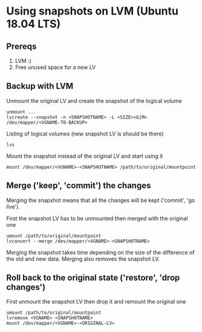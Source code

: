 # Using snapshots on LVM (Ubuntu 18.04 LTS)


## Prereqs

1. LVM :)
2. Free unused space for a new LV




## Backup with LVM


Unmount the original LV and create the snapshot of the logical volume
```
unmount ...
lvcreate --snapshot -n <SNAPSHOTNAME> -L <SIZE><G|M> /dev/mapper/<VGNAME-TO-BACKUP>
```

Listing of logical volumes (new snapshot LV is should be there)
```
lvs
```

Mount the snapshot instead of the original LV and start using it
```
mount /dev/mapper/<VGNAME>-<SNAPSHOTNAME> /path/to/original/mountpoint
```



## Merge ('keep', 'commit') the changes

Merging the snapshot means that all the changes will be kept ('commit', 'go live').

First the snapshot LV has to be unmounted then merged with the original one
```
umount /path/to/original/mountpoint
lvconvert --merge /dev/mapper/<VGNAME>-<SNAPSHOTNAME>
```

Merging the snapshot takes time depending on the size of the difference of the old and new data.
Merging also removes the snapshot LV.



## Roll back to the original state ('restore', 'drop changes')

First unmount the snapshot LV then drop it and remount the original one
```
umount /path/to/original/mountpoint
lvremove <VGNAME> <SNAPSHOTNAME>
mount /dev/mapper/<VGNAME>-<ORIGINAL-LV>
```



